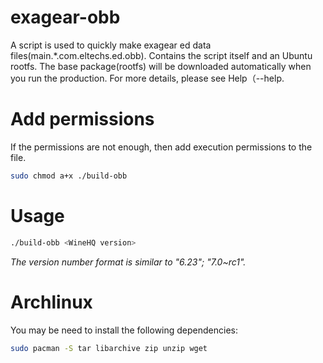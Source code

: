 # exagear-obb
A script is used to quickly make exagear ed data files(main.\*.com.eltechs.ed.obb).  Contains the script itself and an Ubuntu rootfs.
The base package(rootfs) will be downloaded automatically when you run the production.
For more details, please see Help（--help.
# Add permissions
If the permissions are not enough, then add execution permissions to the file.
```sh
sudo chmod a+x ./build-obb
```
# Usage
```sh
./build-obb <WineHQ version>
```
*The version number format is similar to "6.23"; "7.0~rc1".*

# Archlinux
You may be need to install the following dependencies:
```sh
sudo pacman -S tar libarchive zip unzip wget
```
